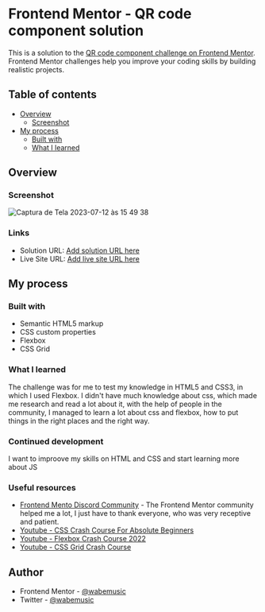 # Frontend Mentor - QR code component solution

This is a solution to the [QR code component challenge on Frontend Mentor](https://www.frontendmentor.io/challenges/qr-code-component-iux_sIO_H). Frontend Mentor challenges help you improve your coding skills by building realistic projects. 

## Table of contents

- [Overview](#overview)
  - [Screenshot](#screenshot) 
- [My process](#my-process)
  - [Built with](#built-with)
  - [What I learned](#what-i-learned)
   
## Overview

### Screenshot

![Captura de Tela 2023-07-12 às 15 49 38](https://github.com/wabemusic/qr-codecomponent/assets/100879173/ef3302a5-a51e-4e03-88f7-3dfa91c6e7fd)

### Links

- Solution URL: [Add solution URL here]()
- Live Site URL: [Add live site URL here](https://wabemusic.github.io/qr-codecomponent/)

## My process

### Built with

- Semantic HTML5 markup
- CSS custom properties
- Flexbox
- CSS Grid

### What I learned

 The challenge was for me to test my knowledge in HTML5 and CSS3, in which I used Flexbox. I didn't have much knowledge about css, which made me research and read a lot about it, with the help of people in the community, I managed to learn a lot about css and flexbox, how to put things in the right places and the right way.


### Continued development

I want to improove my skills on HTML and CSS and start learning more about JS 


### Useful resources

- [Frontend Mento Discord Community](https://discord.com/channels/824970620529279006/1098552990035607563) - The Frontend Mentor community helped me a lot, I just have to thank everyone, who was very receptive and patient.
- [Youtube - CSS Crash Course For Absolute Beginners](https://youtu.be/yfoY53QXEnI) 
- [Youtube - Flexbox Crash Course 2022](https://youtu.be/3YW65K6LcIA)
- [Youtube - CSS Grid Crash Course](https://youtu.be/0xMQfnTU6oo) 

## Author


- Frontend Mentor - [@wabemusic](https://www.frontendmentor.io/profile/@wabemusic)
- Twitter - [@wabemusic](https://www.twitter.com/@wabemusic)


